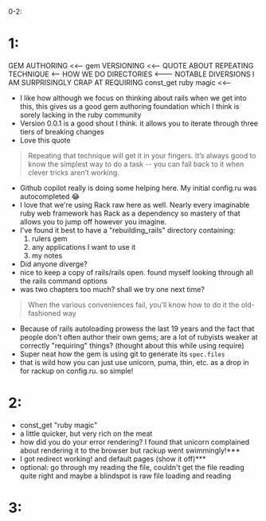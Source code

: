 0-2:

# 1:

GEM AUTHORING <<-- gem
VERSIONING <<--
QUOTE ABOUT REPEATING TECHNIQUE <--
HOW WE DO DIRECTORIES <---
NOTABLE DIVERSIONS
I AM SURPRISINGLY CRAP AT REQUIRING
const_get ruby magic <<--


* I like how although we focus on thinking about rails when we get into this, this gives us a good gem authoring foundation
which I think is sorely lacking in the ruby community
* Version 0.0.1 is a good shout I think. it allows you to iterate through three tiers of breaking changes
* Love this quote
>  Repeating that technique will get it in your fingers. It’s always good to know the
> simplest way to do a task -- you can fall back to it when clever
> tricks aren’t working.
* Github copilot really is doing some helping here. My initial config.ru was autocompleted 😂
* I love that we're using Rack raw here as well. Nearly every imaginable ruby web framework has Rack as a dependency so
mastery of that allows you to jump off however you imagine.
* I've found it best to have a "rebuilding_rails" directory containing:
  1. rulers gem
  2. any applications I want to use it
  3. my notes
* Did anyone diverge?
* nice to keep a copy of rails/rails open. found myself looking through all the rails command options
* was two chapters too much? shall we try one next time?
> When the various conveniences fail, you’ll know how to do it the old-fashioned way
* Because of rails autoloading prowess the last 19 years and the fact that people don't often author their own gems; are
a lot of rubyists weaker at correctly "requiring" things? (thought about this while using require)
* Super neat how the gem is using git to generate its `spec.files`
* that is wild how you can just use unicorn, puma, thin, etc. as a drop in for rackup on config.ru. so simple!


# 2:

* const_get "ruby magic"
* a little quicker, but very rich on the meat
* how did you do your error rendering? I found that unicorn complained about rendering it to the browser but rackup
went swimmingly!***
* I got redirect working! and default pages (show it off)***
* optional: go through my reading the file, couldn't get the file reading quite right and maybe a blindspot is raw file
loading and reading

# 3:
